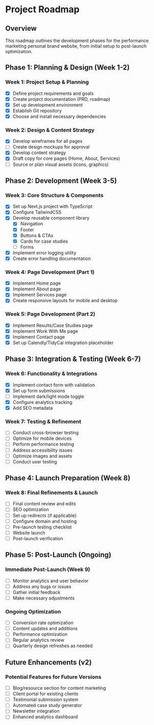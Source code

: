 # Project Roadmap

## Overview

This roadmap outlines the development phases for the performance marketing personal brand website, from initial setup to post-launch optimization.

## Phase 1: Planning & Design (Week 1-2)

### Week 1: Project Setup & Planning
- [x] Define project requirements and goals
- [x] Create project documentation (PRD, roadmap)
- [x] Set up development environment
- [x] Establish Git repository
- [x] Choose and install necessary dependencies

### Week 2: Design & Content Strategy
- [x] Develop wireframes for all pages
- [ ] Create design mockups for approval
- [x] Develop content strategy
- [x] Draft copy for core pages (Home, About, Services)
- [ ] Source or plan visual assets (icons, graphics)

## Phase 2: Development (Week 3-5)

### Week 3: Core Structure & Components
- [x] Set up Next.js project with TypeScript
- [x] Configure TailwindCSS
- [x] Develop reusable component library
  - [x] Navigation
  - [x] Footer
  - [x] Buttons & CTAs
  - [x] Cards for case studies
  - [ ] Forms
- [x] Implement error logging utility
- [x] Create error handling documentation

### Week 4: Page Development (Part 1)
- [x] Implement Home page
- [x] Implement About page
- [x] Implement Services page
- [x] Create responsive layouts for mobile and desktop

### Week 5: Page Development (Part 2)
- [x] Implement Results/Case Studies page
- [x] Implement Work With Me page
- [x] Implement Contact page
- [x] Set up Calendly/TidyCal integration placeholder

## Phase 3: Integration & Testing (Week 6-7)

### Week 6: Functionality & Integrations
- [x] Implement contact form with validation
- [x] Set up form submissions
- [ ] Implement dark/light mode toggle
- [x] Configure analytics tracking
- [x] Add SEO metadata

### Week 7: Testing & Refinement
- [ ] Conduct cross-browser testing
- [ ] Optimize for mobile devices
- [ ] Perform performance testing
- [ ] Address accessibility issues
- [ ] Optimize images and assets
- [ ] Conduct user testing

## Phase 4: Launch Preparation (Week 8)

### Week 8: Final Refinements & Launch
- [ ] Final content review and edits
- [ ] SEO optimization
- [ ] Set up redirects (if applicable)
- [ ] Configure domain and hosting
- [ ] Pre-launch testing checklist
- [ ] Website launch
- [ ] Post-launch verification

## Phase 5: Post-Launch (Ongoing)

### Immediate Post-Launch (Week 9)
- [ ] Monitor analytics and user behavior
- [ ] Address any bugs or issues
- [ ] Gather initial feedback
- [ ] Make necessary adjustments

### Ongoing Optimization
- [ ] Conversion rate optimization
- [ ] Content updates and additions
- [ ] Performance optimization
- [ ] Regular analytics review
- [ ] Quarterly design refreshes as needed

## Future Enhancements (v2)

### Potential Features for Future Versions
- [ ] Blog/resource section for content marketing
- [ ] Client portal for existing clients
- [ ] Testimonial submission system
- [ ] Automated case study generator
- [ ] Newsletter integration
- [ ] Enhanced analytics dashboard 